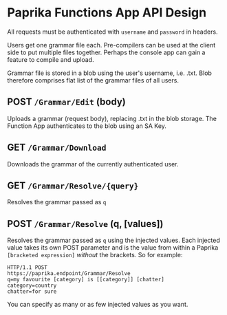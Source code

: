 # Paprika Functions App API Design

All requests must be authenticated with `username` and `password` in headers.

Users get one grammar file each. Pre-compilers can be used at the client side to put multiple files together. Perhaps the console app can gain a feature to compile and upload.

Grammar file is stored in a blob using the user's username, i.e. <username>.txt.
Blob therefore comprises flat list of the grammar files of all users.

## POST `/Grammar/Edit` (body)

Uploads a grammar (request body), replacing <username>.txt in the blob storage. The Function App authenticates to the blob using an SA Key.

## GET `/Grammar/Download`

Downloads the grammar of the currently authenticated user.

## GET `/Grammar/Resolve/{query}`

Resolves the grammar passed as `q`

## POST `/Grammar/Resolve` (q, [values])

Resolves the grammar passed as `q` using the injected values. Each injected value takes its own POST parameter and is the value from within a Paprika `[bracketed expression]` *without* the brackets. So for example:

	HTTP/1.1 POST
	https://paprika.endpoint/Grammar/Resolve
	q=my favourite [category] is [[category]] [chatter]
	category=country
	chatter=for sure
	
You can specify as many or as few injected values as you want.